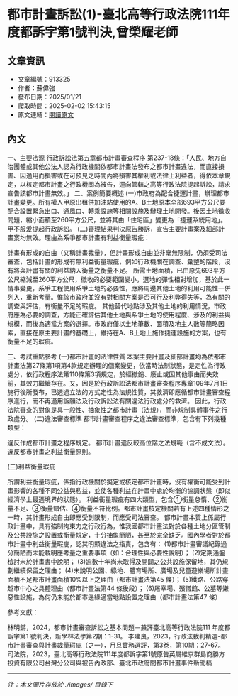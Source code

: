 # 都市計畫訴訟(1)-臺北高等行政法院111年度都訴字第1號判決,曾榮耀老師

## 文章資訊
- 文章編號：913325
- 作者：蘇偉強
- 發布日期：2025/01/21
- 爬取時間：2025-02-02 15:43:15
- 原文連結：[閱讀原文](https://real-estate.get.com.tw/Columns/detail.aspx?no=913325)

## 內文
一、主要法源
行政訴訟法第五章都市計畫審查程序 第237-18條：「人民、地方自治團體或其他公法人認為行政機關依都市計畫法發布之都市計畫違法，而直接損害、因適用而損害或在可預見之時間內將損害其權利或法律上利益者，得依本章規定，以核定都市計畫之行政機關為被告，逕向管轄之高等行政法院提起訴訟，請求宣告該都市計畫無效。」
二、案例簡要概述
 (一)市政府為配合捷運計畫，辦理都市計畫變更。所有權人甲原出租供加油站使用的A、B土地原本全部693平方公尺要配合設置緊急出口、通風口、轉乘設施等相關設施及辦理土地開發。後因土地徵收問題，縮小面積至260平方公尺，並將其由「住宅區」變更為「捷運系統用地」。甲不服爰提起行政訴訟。
 (二)審理結果判決原告勝訴，宣告主要計畫案及細部計畫案均無效。理由為系爭都市計畫有利益衡量瑕疵：

計畫有形成的自由（又稱計畫裁量），但計畫形成自由並非毫無限制，仍須受司法審查，包括計畫的形成有無利益衡量瑕疵，例如行政機關在調查、彙整的階段，沒有將與計畫有關的利益納入衡量之衡量不足。
所需土地面積，已由原先693平方公尺縮減至260平方公尺，徵收的必要範圍變小，選地的彈性相對增加，基於此一情事變更，系爭工程使用系爭土地的必要性，應將周邊其他土地的利用可能性一併列入，重新考量。惟該市政府並沒有對相關方案是否可行及利弊得失等，為有關的調查與評估，有衡量不足的瑕疵。
其他替代地點涉及其他土地的利用情況，市政府應為必要的調查，方能正確評估其他土地與系爭土地的使用程度、涉及的利益與規模，而後為適當方案的選擇。市政府僅以土地筆數、面積及地主人數等簡略因素，直接在原主要計畫的基礎上，維持在A、B土地上施作捷運設施的方案，也有衡量不足的瑕疵。

三、考試重點參考
 (一)都市計畫的法律性質 本案主要計畫及細部計畫均為依都市計畫法第27條第1項第4款規定辦理的個案變更，依當時法制狀態，是定性為行政處分，依行政程序法第110條第3項規定，於經撤銷、廢止或因其他事由而失效前，其效力繼續存在。又，因是於行政訴訟法都市計畫審查程序專章109年7月1日施行後所發布，已透過立法的方式定性為法規性質，其救濟即應循都市計畫審查程序進行，而不再適用訴願法及行政訴訟法有關違法行政處分的救濟。 因此，行政法院審查的對象是具一般性、抽象性之都市計畫（法規），而非規制具體事件之行政處分。
 (二)違法審查標準 都市計畫審查程序之違法審查標準，包含有下列幾種類型：

違反作成都市計畫之程序規定。
都市計畫違反較高位階之法規範（含不成文法）。
違反都市計畫之利益衡量原則。

 (三)利益衡量瑕疵

所謂利益衡量瑕疵，係指行政機關於擬定或核定都市計畫時，沒有權衡可能受到計畫影響的各種不同公益與私益，並使各種利益在計畫中處於均衡的協調狀態（即似經濟學上最適境界的狀態）。
利益衡量瑕疵有四大類型，包含①衡量怠惰、②衡量不足、③衡量錯估、④衡量不符比例。都市計畫核定機關若有上述四種情形之一時，其計畫形成自由即應受到限制，而應受司法審查。
都市計畫本質上係屬行政計畫中，具有強制拘束力之行政行為，惟我國都市計畫法對於各種土地分區管制及公共設施之設置或衡量規定，十分抽象簡陋，甚至於完全缺乏。國內學者對於都市計畫中利益衡量瑕疵，認其明顯違法之指責，包含有： (1)都市計畫審議紀錄過分簡陋而未能載明應考量之重要事項（如：合理性與必要性說明）； (2)定期通盤檢討未於計畫書中說明； (3)逾數十年尚未取得及開闢之公共設施保留地，其仍規劃繼續保留之理由； (4)未說明公園、綠地、體育場所、廣場及兒童遊樂場所計畫面積不足都市計畫面積10%以上之理由（都市計畫法第45 條）； (5)鐵路、公路穿越市中心之具體理由（都市計畫法第44 條後段）； (6)屠宰場、殯儀館、公墓等嫌惡性設施，為何仍未能於都市邊緣適當地點設置之理由（都市計畫法第47 條）

參考文獻：

林明鏘，2024，都市計畫審查訴訟之基本問題－兼評臺北高等行政法院111 年度都訴字第1 號判決，新學林法學第2期：1-31。
李建良，2023，行政法裁判精選-都市計畫審查與計畫裁量瑕疵（之一），月旦實務選評，第3卷，第10期：27-67。
司法院，2023，臺北高等行政法院111年度都訴字第1號原告英屬維京群島商勝方投資有限公司台灣分公司與被告內政部、臺北市政府間都市計畫事件新聞稿

---
*注：本文圖片存放於 ./images/ 目錄下*
